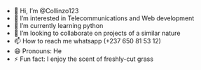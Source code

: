 - 👋 Hi, I’m @Collinzo123
- 👀 I’m interested in Telecommunications and Web development
- 🌱 I’m currently learning python
- 💞️ I’m looking to collaborate on projects of a similar nature
- 📫 How to reach me whatsapp (+237 650 81 53 12)
- 😄 Pronouns: He
- ⚡ Fun fact: I enjoy the scent of freshly-cut grass

<!---
Collinzo123/Collinzo123 is a ✨ special ✨ repository because its `README.md` (this file) appears on your GitHub profile.
You can click the Preview link to take a look at your changes.
--->
